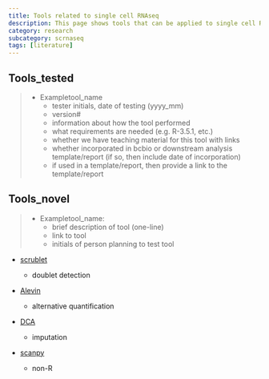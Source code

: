 ```yaml
---
title: Tools related to single cell RNAseq 
description: This page shows tools that can be applied to single cell RNAseq data.
category: research
subcategory: scrnaseq
tags: [literature]
---
```


## Tools_tested

> - Exampletool_name
>     - tester initials, date of testing (yyyy_mm)
>     - version#
>     - information about how the tool performed
>     - what requirements are needed (e.g. R-3.5.1, etc.)
>     - whether we have teaching material for this tool with links
>     - whether incorporated in bcbio or downstream analysis template/report (if so, then include date of incorporation)
>     - if used in a template/report, then provide a link to the template/report

## Tools_novel

> - Exampletool_name:
>   - brief description of tool (one-line)
>   - link to tool
>   - initials of person planning to test tool
  
- [scrublet](https://github.com/AllonKleinLab/scrublet)
  - doublet detection
  
- [Alevin](https://github.com/COMBINE-lab/salmon/blob/master/doc/source/alevin.rst)
  - alternative quantification
  
- [DCA](https://github.com/theislab/dca)
  - imputation

- [scanpy](https://github.com/theislab/scanpy)
  - non-R
